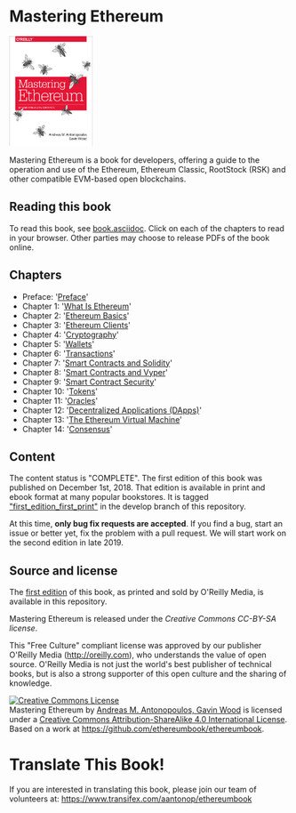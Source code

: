 # Mastering Ethereum

![Mastering Ethereum Cover](images/cover_thumb.png)

Mastering Ethereum is a book for developers, offering a guide to the operation and use of the Ethereum, Ethereum Classic, RootStock (RSK) and other compatible EVM-based open blockchains.

## Reading this book

To read this book, see [book.asciidoc](book.asciidoc). Click on each of the chapters to read in your browser. Other parties may choose to release PDFs of the book online.

## Chapters
+ Preface: '[Preface](preface.asciidoc)'
+ Chapter 1: '[What Is Ethereum](01what-is.asciidoc)'
+ Chapter 2: '[Ethereum Basics](02intro.asciidoc)'
+ Chapter 3: '[Ethereum Clients](03clients.asciidoc)'
+ Chapter 4: '[Cryptography](04keys-addresses.asciidoc)'
+ Chapter 5: '[Wallets](05wallets.asciidoc)'
+ Chapter 6: '[Transactions](06transactions.asciidoc)'
+ Chapter 7: '[Smart Contracts and Solidity](07smart-contracts-solidity.asciidoc)'
+ Chapter 8: '[Smart Contracts and Vyper](08smart-contracts-vyper.asciidoc)'
+ Chapter 9: '[Smart Contract Security](09smart-contracts-security.asciidoc)'
+ Chapter 10: '[Tokens](10tokens.asciidoc)'
+ Chapter 11: '[Oracles](11oracles.asciidoc)'
+ Chapter 12: '[Decentralized Applications (DApps)](12dapps.asciidoc)'
+ Chapter 13: '[The Ethereum Virtual Machine](13evm.asciidoc)'
+ Chapter 14: '[Consensus](14consensus.asciidoc)'

## Content

The content status is "COMPLETE". The first edition of this book was published on December 1st, 2018. That edition is available in print and ebook format at many popular bookstores. It is tagged ["first_edition_first_print"](https://github.com/ethereumbook/ethereumbook/tree/first_edition_first_print) in the develop branch of this repository.

At this time, **only bug fix requests are accepted**. If you find a bug, start an issue or better yet, fix the problem with a pull request. We will start work on the second edition in late 2019.

## Source and license

The [first edition](https://github.com/ethereumbook/ethereumbook/tree/first_edition_first_print) of this book, as printed and sold by O'Reilly Media, is available in this repository.

Mastering Ethereum is released under the *Creative Commons CC-BY-SA license*.

This "Free Culture" compliant license was approved by our publisher O'Reilly Media (http://oreilly.com), who understands the value of open source. O'Reilly Media is not just the world's best publisher of technical books, but is also a strong supporter of this open culture and the sharing of knowledge.

<a rel="license" href="http://creativecommons.org/licenses/by-sa/4.0/"><img alt="Creative Commons License" style="border-width:0" src="https://i.creativecommons.org/l/by-sa/4.0/88x31.png" /></a><br /><span xmlns:dct="http://purl.org/dc/terms/" href="http://purl.org/dc/dcmitype/Text" property="dct:title" rel="dct:type">Mastering Ethereum</span> by <a xmlns:cc="http://creativecommons.org/ns#" href="https://ethereumbook.info" property="cc:attributionName" rel="cc:attributionURL">Andreas M. Antonopoulos, Gavin Wood</a> is licensed under a <a rel="license" href="http://creativecommons.org/licenses/by-sa/4.0/">Creative Commons Attribution-ShareAlike 4.0 International License</a>.<br />Based on a work at <a xmlns:dct="http://purl.org/dc/terms/" href="https://github.com/ethereumbook/ethereumbook" rel="dct:source">https://github.com/ethereumbook/ethereumbook</a>.

# Translate This Book!

If you are interested in translating this book, please join our team of volunteers at: https://www.transifex.com/aantonop/ethereumbook

